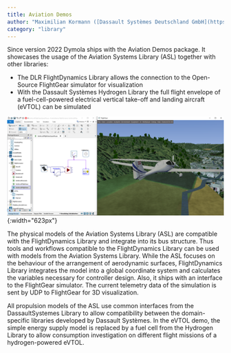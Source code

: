 ```yaml
---
title: Aviation Demos
author: "Maximilian Kormann ([Dassault Systèmes Deutschland GmbH](https://www.3ds.com/))"
category: "library"
---
```


Since version 2022 Dymola ships with the Aviation Demos package. It showcases the usage of the Aviation Systems Library (ASL) together with other libraries:

 - The DLR FlightDynamics Library allows the connection to the Open-Source FlightGear simulator for visualization
 - With the Dassault Systèmes Hydrogen Library the full flight envelope of a fuel-cell-powered electrical vertical take-off and landing aircraft (eVTOL) can be simulated

![FlightGear visualization](Dassault_flightgear.png "FlightGear visualization"){:width="623px"}

The physical models of the Aviation Systems Library (ASL) are compatible with the FlightDynamics Library and integrate into its bus structure. Thus tools and workflows compatible to the FlightDynamics Library can be used with models from the Aviation Systems Library. While the ASL focuses on the behaviour of the arrangement of aerodynamic surfaces, FlightDynamics Library integrates the model into a global coordinate system and calculates the variables necessary for controller design. Also, it ships with an interface to the FlightGear simulator. The current telemetry data of the simulation is sent by UDP to FlightGear for 3D visualization.

All propulsion models of the ASL use common interfaces from the DassaultSystemes Library to allow compatibility between the domain-specific libraries developed by Dassault Systèmes. In the eVTOL demo, the simple energy supply model is replaced by a fuel cell from the Hydrogen Library to allow consumption investigation on different flight missions of a hydrogen-powered eVTOL.

